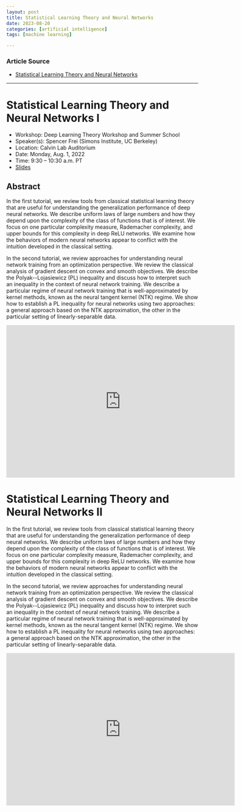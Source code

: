 ```yaml
---
layout: post
title: Statistical Learning Theory and Neural Networks
date: 2023-08-20
categories: [artificial intelligence]
tags: [machine learning]

---
```


### Article Source

* [Statistical Learning Theory and Neural Networks](https://www.youtube.com/watch?v=pb9LQV3fytE&list=PLgKuh-lKre10YK4RZ6mMylo3ftx_JJYYM)

---

# Statistical Learning Theory and Neural Networks I

* Workshop: Deep Learning Theory Workshop and Summer School
* Speaker(s): Spencer Frei (Simons Institute, UC Berkeley)
* Location: Calvin Lab Auditorium
* Date: Monday, Aug. 1, 2022
* Time: 9:30 – 10:30 a.m. PT
* [Slides](https://simons.berkeley.edu/sites/default/files/docs/21924/spencerfreitutorial.pdf)


## Abstract

In the first tutorial, we review tools from classical statistical learning theory that are useful for understanding the generalization performance of deep neural networks.  We describe uniform laws of large numbers and how they depend upon the complexity of the class of functions that is of interest.  We focus on one particular complexity measure, Rademacher complexity, and upper bounds for this complexity in deep ReLU networks.  We examine how the behaviors of modern neural networks appear to conflict with the intuition developed in the classical setting.

In the second tutorial, we review approaches for understanding neural network training from an optimization perspective.  We review the classical analysis of gradient descent on convex and smooth objectives.  We describe the Polyak--Lojasiewicz (PL) inequality and discuss how to interpret such an inequality in the context of neural network training.  We describe a particular regime of neural network training that is well-approximated by kernel methods, known as the neural tangent kernel (NTK) regime.  We show how to establish a PL inequality for neural networks using two approaches: a general approach based on the NTK approximation, the other in the particular setting of linearly-separable data.

<iframe width="600" height="400" src="https://www.youtube.com/embed/pb9LQV3fytE" title="YouTube video player" frameborder="0" allow="accelerometer; autoplay; clipboard-write; encrypted-media; gyroscope; picture-in-picture; web-share" allowfullscreen></iframe>

# Statistical Learning Theory and Neural Networks II

In the first tutorial, we review tools from classical statistical learning theory that are useful for understanding the generalization performance of deep neural networks.  We describe uniform laws of large numbers and how they depend upon the complexity of the class of functions that is of interest.  We focus on one particular complexity measure, Rademacher complexity, and upper bounds for this complexity in deep ReLU networks.  We examine how the behaviors of modern neural networks appear to conflict with the intuition developed in the classical setting.

In the second tutorial, we review approaches for understanding neural network training from an optimization perspective.  We review the classical analysis of gradient descent on convex and smooth objectives.  We describe the Polyak--Lojasiewicz (PL) inequality and discuss how to interpret such an inequality in the context of neural network training.  We describe a particular regime of neural network training that is well-approximated by kernel methods, known as the neural tangent kernel (NTK) regime.  We show how to establish a PL inequality for neural networks using two approaches: a general approach based on the NTK approximation, the other in the particular setting of linearly-separable data.


<iframe width="600" height="400" src="https://www.youtube.com/embed/PqentqYpUXk" title="YouTube video player" frameborder="0" allow="accelerometer; autoplay; clipboard-write; encrypted-media; gyroscope; picture-in-picture; web-share" allowfullscreen></iframe>

